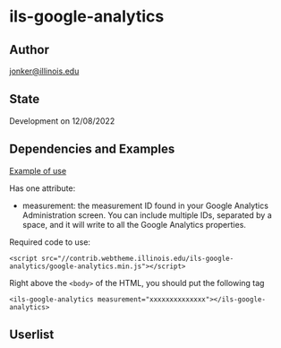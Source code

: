 # ils-google-analytics

## Author

jonker@illinois.edu

## State

Development on 12/08/2022

## Dependencies and Examples

[Example of use](https://contrib.webtheme.illinois.edu/ils-google-analytics/example.html)

Has one attribute:
* measurement: the measurement ID found in your Google Analytics Administration screen. You can include multiple IDs, separated by a space, and it will write to all the Google Analytics properties.

Required code to use:

    <script src="//contrib.webtheme.illinois.edu/ils-google-analytics/google-analytics.min.js"></script>

Right above the `<body>` of the HTML, you should put the following tag

    <ils-google-analytics measurement="xxxxxxxxxxxxxx"></ils-google-analytics>
## Userlist


